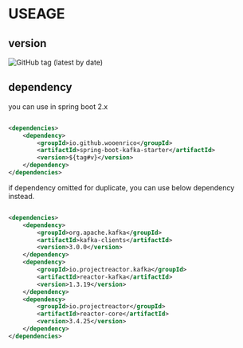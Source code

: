 # USEAGE

## version

![GitHub tag (latest by date)](https://img.shields.io/github/v/tag/wooEnrico/SDK)

## dependency

you can use in spring boot 2.x

```xml

<dependencies>
    <dependency>
        <groupId>io.github.wooenrico</groupId>
        <artifactId>spring-boot-kafka-starter</artifactId>
        <version>${tag#v}</version>
    </dependency>
</dependencies>
```

if dependency omitted for duplicate, you can use below dependency instead.

```xml

<dependencies>
    <dependency>
        <groupId>org.apache.kafka</groupId>
        <artifactId>kafka-clients</artifactId>
        <version>3.0.0</version>
    </dependency>
    <dependency>
        <groupId>io.projectreactor.kafka</groupId>
        <artifactId>reactor-kafka</artifactId>
        <version>1.3.19</version>
    </dependency>
    <dependency>
        <groupId>io.projectreactor</groupId>
        <artifactId>reactor-core</artifactId>
        <version>3.4.25</version>
    </dependency>
</dependencies>
```
